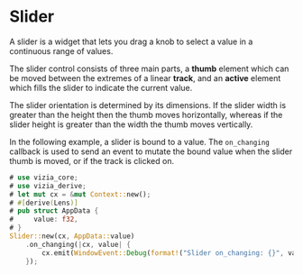 # Slider

A slider is a widget that lets you drag a knob to select a value in a continuous range of values.

The slider control consists of three main parts, a **thumb** element which can be moved between the extremes of a linear **track**, and an **active** element which fills the slider to indicate the current value.

The slider orientation is determined by its dimensions.
If the slider width is greater than the height then the thumb moves horizontally, whereas if the slider height is greater than the width the thumb moves vertically.

In the following example, a slider is bound to a value.
The `on_changing` callback is used to send an event to mutate the bound value when the slider thumb is moved, or if the track is clicked on.
```rust
# use vizia_core;
# use vizia_derive;
# let mut cx = &mut Context::new();
# #[derive(Lens)]
# pub struct AppData {
#     value: f32,
# }
Slider::new(cx, AppData::value)
    .on_changing(|cx, value| {
        cx.emit(WindowEvent::Debug(format!("Slider on_changing: {}", value)));
    });
```
